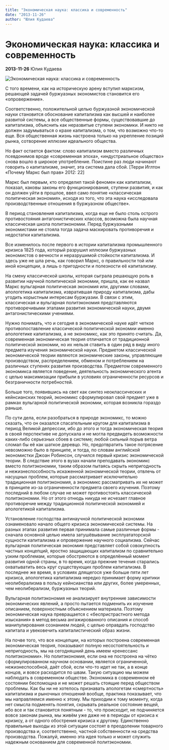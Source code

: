 ```yaml
---
title: "Экономическая наука: классика и современность"
date: "2013-11-26"
author: "Юлия Кудаева"
---
```


# Экономическая наука: классика и современность

**2013-11-26** Юлия Кудаева

![Экономическая наука: классика и современность](http://t1.gstatic.com/images?q=tbn:ANd9GcT69iRjefaH1XQH3G7DzOoWi6m9JHL-ud3ze4DWF4I3B97d0DF9pQ)

С того времени, как на историческую арену вступил марксизм, решающей задачей буржуазных экономистов становится его «опровержение».

Соответственно, положительной целью буржуазной экономической науки становится обоснование капитализма как высшей и наиболее развитой системы, а все общественные формы, существовавшие до капитализма, объяснить как неразвитые ступени экономики. И никто не должен задумываться о крахе капитализма, о том, что возможно что-то еще. Вся общественная жизнь настроена только на укрепление позиций рынка, сотворение иллюзии идеального общества.

Но факт остается фактом: слово капитализм вместо различных псевдонимов вроде «современная эпоха», «индустриальное общество» снова вошло в широкое употребление. Поистине раз люди начинают говорить о капитализме, значит, эта система дала сбой. [Терри Иглтон «Почему Маркс был прав» 2012: 22]

Маркс был первым, кто определил такой феномен как капитализм, показал, каковы законы его функционирования, ступени развития, и как он должен уйти в прошлое, ввел само понятие «классическая политическая экономия», исходя из того, что эта наука «исследовала производственные отношения в буржуазном обществе».

В период становления капитализма, когда еще не было столь острого противостояния антагонистических классов, возможна была научная классическая школа политэкономии. Перед буржуазными экономистами не стояла тогда задача маскировать противоречия и недостатки капитализма.

Все изменилось после первого в истории капитализма промышленного кризиса 1825 года, который разрушил иллюзии буржуазных экономистов о вечности и неразрушимой стойкости капитализма. И здесь уже не шла речь, как говорил Маркс, о правильности той или иной концепции, а лишь о пригодности и полезности её капитализму.

На смену классической школы, которая сыграла решающую роль в развитии научной политической экономии, пришла, как ее назвал Маркс вульгарная политическая экономия или, другими словами, апологетика капитализма, извратившая природу капитализма, дабы угодить корыстным интересам буржуазии. В связи с этим, классическая и вульгарная политэкономия представляются противоречивыми этапами развития экономической науки, двумя антагонистическими учениями.

Нужно понимать, что и сегодня в экономической науке идёт четкое противопоставление классической политической экономии именно апологетике капитализма, а не экономикс, как это принято считать. Да, современная экономическая теория отличается от традиционной политической экономии, но их нельзя ставить в один ряд в виду иного предмета изучения экономической науки. Предметом классической экономической теории являются экономические законы, управляющие производством, распределением, обменом и потреблением на различных ступенях развития производства. Предметом современного экономикса является поведение, деятельность экономического агента с целью максимизации прибыли в условиях ограниченности ресурсов и безграничности потребностей.

Больше того, появившись на свет как синтез неоклассических и кейнсианских теорий, экономикс сформулировал свой предмет уже в рамках вульгарной политической экономии, которая возникла гораздо раньше.

По сути дела, если разобраться в природе экономикс, то можно сказать, что он оказался спасательным кругом для капитализма в период Великой депрессии, ибо до этого и тогда экономическая теория в своей перспективе не допускала и не могла предвидеть возможности каких-либо серьезных сбоев в системе; любой сильный порыв ветра сломал бы её как шаткое деревцо. Но, предотвратить такое потрясение невозможно было в принципе, и тогда, по словам английской экономистки Джоан Робинсон, случился первый кризис экономической теории. В следствие этого в вузах начали преподавать экономикс вместо политэкономии, таким образом пытаясь скрыть непригодность и нежизнеспособность искаженной экономической теории, отвлечь от насущных проблем, которые рассматривает исключительно традиционная политэкономия, а экономикс рассматривать их не может в принципе из-за ограниченности предмета своего изучения. Поэтому последний в любом случае не может противостоять классической политэкономии. Но от этого отнюдь никуда не исчезает главное противоречие между традиционной политической экономией и апологетикой капитализма.

Установление господства антинаучной политической экономии ознаменовало начало общего кризиса экономической системы. На разных этапах развития первая принимала самые различные формы - сначала основной целью имела затушёвывание эксплуататорской сущности капитализма и опровержение научного социализма. Сейчас вульгарная политическая экономия представляет собой совокупность частных концепций, яростно защищающих капитализм по сравнительно узким проблемам, которые обостряются в определённый момент развития одной страны, в то время, когда прежние течения старались охватыватить весь круг существующих проблем капитализма. В последнее же время, в условиях длящегося уже больше пяти лет кризиса, апологетика капитализма нередко принимает форму критики неолиберализма в пользу кейнсианства или других, более умеренных, чем неолиберализм, буржуазных теорий.

Вульгарная политэкономия не анализирует внутренние зависимости экономических явлений, а просто пытается подменить их изучение описанием, поверхностным объяснением материала. Поэтому экономическая наука превращается с «беспристрастного метода изыскания» в метод весьма ангажированного описания и способ манипулирования сознанием людей, с целью оправдать господство капитала и увековечить капиталистический образ жизни.

На почве того, что все концепции, на которых построена современная экономическая теория, показывают полную несостоятельность и непригодность, мы на сегодняшний день имеем «ренессанс политэкономии». Но политэкономия, если она не построена на чётко сформулированном научном основании, является ограниченной, нежизнеспособной, даёт сбой, если что-то идет не так, а в конце концов, и вовсе расходится по швам. Такую ситуацию мы можем наблюдать в современном обществе. Экономика в современном её состоянии беспомощна и не может решать стоящие перед обществом проблемы. Как бы ни не хотелось признавать апологетам «смертность» капитализма и рыночных отношений вообще, практика показывает, что мы направляемся именно к этому. Мы приходим к тому моменту, когда нет смысла подменять понятия, скрывать реальное состояние вещей, ибо все и так становится понятным - то, что происходит, не подчиняется вовсе законам рынка, мы живём уже даже не в периоды от кризиса к кризису, а от одного обострения кризиса к другому. Единственно правильные выходы из этой ситуации состоят в преодолении товарного производства и, соответственно, частной собственности на средства производства. Пожалуй, именно эта идея только и может служить надежным основанием для современной политэкономии.
